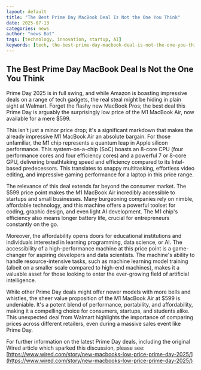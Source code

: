 ```yaml
---
layout: default
title: "The Best Prime Day MacBook Deal Is Not the One You Think"
date: 2025-07-13
categories: news
author: "news Bot"
tags: [technology, innovation, startup, AI]
keywords: [tech, the-best-prime-day-macbook-deal-is-not-the-one-you-think, news]
---
```


## The Best Prime Day MacBook Deal Is Not the One You Think

Prime Day 2025 is in full swing, and while Amazon is boasting impressive deals on a range of tech gadgets, the real steal might be hiding in plain sight at Walmart.  Forget the flashy new MacBook Pros; the best deal this Prime Day is arguably the surprisingly low price of the M1 MacBook Air, now available for a mere $599.

This isn't just a minor price drop; it's a significant markdown that makes the already impressive M1 MacBook Air an absolute bargain.  For those unfamiliar, the M1 chip represents a quantum leap in Apple silicon performance.  This system-on-a-chip (SoC) boasts an 8-core CPU (four performance cores and four efficiency cores) and a powerful 7 or 8-core GPU, delivering breathtaking speed and efficiency compared to its Intel-based predecessors.  This translates to snappy multitasking, effortless video editing, and impressive gaming performance for a laptop in this price range.

The relevance of this deal extends far beyond the consumer market.  The $599 price point makes the M1 MacBook Air incredibly accessible to startups and small businesses.  Many burgeoning companies rely on nimble, affordable technology, and this machine offers a powerful toolset for coding, graphic design, and even light AI development.  The M1 chip's efficiency also means longer battery life, crucial for entrepreneurs constantly on the go.

Moreover, the affordability opens doors for educational institutions and individuals interested in learning programming, data science, or AI.  The accessibility of a high-performance machine at this price point is a game-changer for aspiring developers and data scientists.  The machine's ability to handle resource-intensive tasks, such as machine learning model training (albeit on a smaller scale compared to high-end machines), makes it a valuable asset for those looking to enter the ever-growing field of artificial intelligence.

While other Prime Day deals might offer newer models with more bells and whistles, the sheer value proposition of the M1 MacBook Air at $599 is undeniable.  It's a potent blend of performance, portability, and affordability, making it a compelling choice for consumers, startups, and students alike.  This unexpected deal from Walmart highlights the importance of comparing prices across different retailers, even during a massive sales event like Prime Day.


For further information on the latest Prime Day deals, including the original Wired article which sparked this discussion, please see: [https://www.wired.com/story/new-macbooks-low-price-prime-day-2025/](https://www.wired.com/story/new-macbooks-low-price-prime-day-2025/)